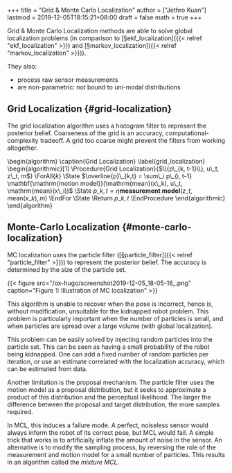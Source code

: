 +++
title = "Grid & Monte Carlo Localization"
author = ["Jethro Kuan"]
lastmod = 2019-12-05T18:15:21+08:00
draft = false
math = true
+++

Grid & Monte Carlo Localization methods are able to solve global
localization problems (in comparison to [§ekf\_localization]({{< relref "ekf_localization" >}}) and
[§markov\_localization]({{< relref "markov_localization" >}})).

They also:

-   process raw sensor measurements
-   are non-parametric: not bound to uni-modal distributions


## Grid Localization {#grid-localization}

The grid localization algorithm uses a histogram filter to represent
the posterior belief. Coarseness of the grid is an accuracy,
computational-complexity tradeoff. A grid too coarse might prevent the
filters from working altogether.

\begin{algorithm}
  \caption{Grid Localization}
  \label{grid\_localization}
  \begin{algorithmic}[1]
    \Procedure{Grid Localization}{$\\{p\_{k, t-1}\\}, u\_t, z\_t, m$}
    \ForAll{$k$}
    \State $\overline{p}\_{k,t} = \sum\_i p\_{i, t-1}
    \mathbf{\mathrm{motion model}}(\mathrm{mean}(x\_k), u\_t, \mathrm{mean}(x\_i))$
    \State $p\_{k,t} = \eta \textbf{measurement model}(z\_t,
    \mathrm{mean}(x\_k), m)$
    \EndFor
    \State \Return $p\_{k,t}$
    \EndProcedure
  \end{algorithmic}
\end{algorithm}


## Monte-Carlo Localization {#monte-carlo-localization}

MC localization uses the particle filter ([§particle\_filter]({{< relref "particle_filter" >}})) to
represent the posterior belief. The accuracy is determined by the size
of the particle set.

{{< figure src="/ox-hugo/screenshot2019-12-05_18-05-16_.png" caption="Figure 1: Illustration of MC localization" >}}

This algorithm is unable to recover when the pose is incorrect, hence
is, without modification, unsuitable for the kidnapped robot problem.
This problem is particularly important when the number of particles is
small, and when particles are spread over a large volume (with global
localization).

This problem can be easily solved by injecting random particles into
the particle set. This can be seen as having a small probability of
the robot being kidnapped. One can add a fixed number of random
particles per iteration, or use an estimate correlated with the
localization accuracy, which can be estimated from data.

Another limitation is the proposal mechanism. The particle filter uses
the motion model as a proposal distribution, but it seeks to
approximate a product of this distribution and the perceptual
likelihood. The larger the difference between the proposal and target
distribution, the more samples required.

In MCL, this induces a failure mode. A perfect, noiseless sensor would
always inform the robot of its correct pose, but MCL would fail. A simple
trick that works is to artificially inflate the amount of noise in the
sensor. An alternative is to modify the sampling process, by reversing
the role of the measurement and motion model for a small number of
particles. This results in an algorithm called the _mixture MCL_.
